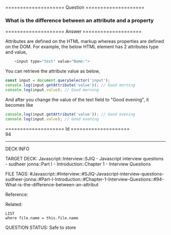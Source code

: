 ==================== Question ====================  

### What is the difference between an attribute and a property  

==================== Answer ====================  

Attributes are defined on the HTML markup whereas properties are defined on the
DOM. For example, the below HTML element has 2 attributes type and value,

```javascript
    <input type="text" value="Name:">
```

You can retrieve the attribute value as below,

```javascript
const input = document.querySelector('input');
console.log(input.getAttribute('value')); // Good morning
console.log(input.value); // Good morning
```

And after you change the value of the text field to "Good evening", it becomes
like

```javascript
console.log(input.getAttribute('value')); // Good evening
console.log(input.value); // Good evening
```

==================== Id ====================  
94
<!--ID: 1707879805314-->

---

DECK INFO

TARGET DECK: Javascript::Interview::SJIQ - Javascript interview questions - sudheer jonna::Part I - Introduction::Chapter 1 - Interview Questions

FILE TAGS: #Javascript::#Interview::#SJIQ-Javascript-interview-questions-sudheer-jonna::#Part-I-Introduction::#Chapter-1-Interview-Questions::#94-What-is-the-difference-between-an-attribut

Reference:

Related:

```dataview
LIST
where file.name = this.file.name
```
QUESTION STATUS: Safe to store
